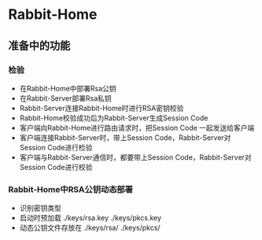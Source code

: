# Rabbit-Home

## 准备中的功能

### 检验
- 在Rabbit-Home中部署Rsa公钥
- 在Rabbit-Server部署Rsa私钥
- Rabbit-Server连接Rabbit-Home时进行RSA密钥校验
- Rabbit-Home校验成功后为Rabbit-Server生成Session Code
- 客户端向Rabbit-Home进行路由请求时，把Session Code 一起发送给客户端
- 客户端连接Rabbit-Server时，带上Session Code，Rabbit-Server对Session Code进行检验
- 客户端与Rabbit-Server通信时，都要带上Session Code，Rabbit-Server对Session Code进行校验

### Rabbit-Home中RSA公钥动态部署
- 识别密钥类型
- 启动时预加载 ./keys/rsa.key ./keys/pkcs.key
- 动态公钥文件存放在 ./keys/rsa/ ./keys/pkcs/
